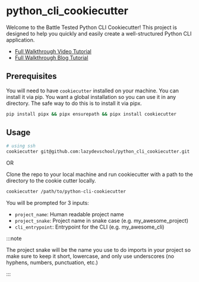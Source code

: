 # python_cli_cookiecutter

Welcome to the Battle Tested Python CLI Cookiecutter! This project is designed to help you quickly and easily create a well-structured Python CLI application.

- [Full Walkthrough Video Tutorial](https://youtu.be/ybPwP9DXyOo)
- [Full Walkthrough Blog Tutorial](https://lazydev.school/python-cli-tutorial/)

## Prerequisites

You will need to have `cookiecutter` installed on your machine. You can install it via pip.  You want a global installation so you can use it in any directory.  The safe way to do this is to install it via pipx.

```bash
pip install pipx && pipx ensurepath && pipx install cookiecutter
```

## Usage

```bash
# using ssh
cookiecutter git@github.com:lazydevschool/python_cli_cookiecutter.git
```

OR

Clone the repo to your local machine and run cookiecutter with a path to the directory to the cookie cutter locally.

```bash
cookiecutter /path/to/python-cli-cookiecutter
```

You will be prompted for 3 inputs:

- `project_name`: Human readable project name
- `project_snake`: Project name in snake case (e.g. my_awesome_project)
- `cli_entrypoint`: Entrypoint for the CLI (e.g. my_awesome_cli)

:::note

The project snake will be the name you use to do imports in your project so make sure to keep it short, lowercase, and only use underscores (no hyphens, numbers, punctuation, etc.)

:::
